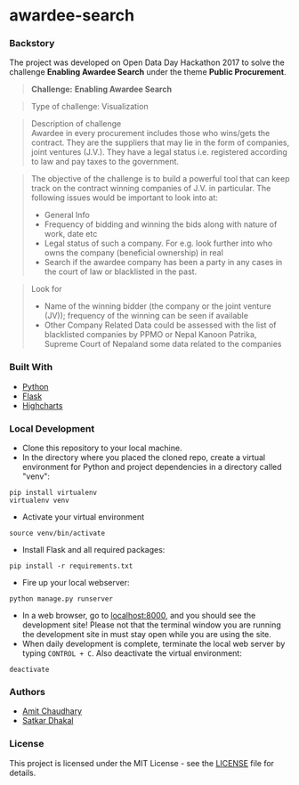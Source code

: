 # awardee-search

### Backstory
The project was developed on Open Data Day Hackathon 2017 to solve the challenge **Enabling Awardee Search** under the theme **Public Procurement**.

> **Challenge:**
> **Enabling Awardee Search**

> Type of challenge: Visualization  

> Description of challenge  
> Awardee in every procurement includes those who wins/gets the contract. They are the suppliers that may lie in the form of companies, joint ventures (J.V.). They have a legal status i.e. registered according to law and pay taxes to the government.

> The objective of the challenge is to build a powerful tool that can keep track on the contract winning companies of J.V. in particular. The following issues would be important to look into at:
> - General Info
> - Frequency of bidding and winning the bids along with nature of work, date etc
> - Legal status of such a company. For e.g. look further into who owns the company (beneficial ownership) in real
> - Search if the awardee company has been a party in any cases in the court of law or blacklisted in the past.  

> Look for
> - Name of the winning bidder (the company or the joint venture (JV)); frequency of the winning can be seen if available
> - Other Company Related Data could be assessed with the list of blacklisted companies by PPMO or Nepal Kanoon Patrika, Supreme Court of Nepaland some data related to the companies

### Built With

* [Python](https://www.python.org/)
* [Flask](http://flask.pocoo.org/)
* [Highcharts](http://www.highcharts.com/)

### Local Development
* Clone this repository to your local machine.
* In the directory where you placed the cloned repo, create a virtual environment for Python and project dependencies in a directory called "venv":
```shell
pip install virtualenv 
virtualenv venv
```
* Activate your virtual environment
```shell
source venv/bin/activate
```
* Install Flask and all required packages:
```shell
pip install -r requirements.txt
```

* Fire up your local webserver:
```shell
python manage.py runserver
```
* In a web browser, go to [localhost:8000](http://localhost:8000/), and you should see the development site! Please not that the terminal window you are running the development site in must stay open while you are using the site.
* When daily development is complete, terminate the local web server by typing ```CONTROL + C```. Also deactivate the virtual environment:
```shell
deactivate
```

### Authors
- [Amit Chaudhary](https://github.com/studenton)
- [Satkar Dhakal](https://github.com/Satcar77)

### License

This project is licensed under the MIT License - see the [LICENSE](LICENSE) file for details.
